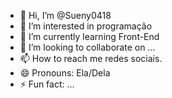 - 👋 Hi, I’m @Sueny0418
- 👀 I’m interested in programação    
- 🌱 I’m currently learning Front-End
- 💞️ I’m looking to collaborate on ...
- 📫 How to reach me redes sociais.
- 😄 Pronouns: Ela/Dela
- ⚡ Fun fact: ...

<!---
Sueny0418/Sueny0418 is a ✨ special ✨ repository because its `README.md` (this file) appears on your GitHub profile.
You can click the Preview link to take a look at your changes.
--->
